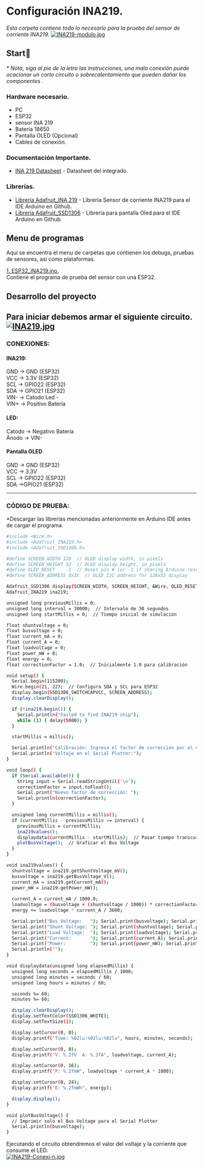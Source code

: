 # Configuración INA219.
_Esta corpeta contiene todo lo necesario para la prueba del sensor de corriente INA219._
[![INA219-modulo.jpg](https://i.postimg.cc/sXS4GLpd/INA219-modulo.jpg)](https://postimg.cc/vgYVp3q3)

## Start🚀

_* Nota, siga al pie de la letra las instrucciones, una mala conexión puede ocacionar un corto circuito o sobrecalentamiento que pueden dañar los componentes ._


### Hardware necesario.  
* PC
* ESP32
* sensor INA 219
* Batería 18650
* Pantalla OLED (Opcional)
* Cables de conexión.

### Documentación Importante.
* [INA 219 Datasheet](https://www.ti.com/product/INA219?utm_source=google&utm_medium=cpc&utm_campaign=asc-null-null-GPN_EN-cpc-pf-google-wwe&utm_content=INA219&ds_k=INA219+Datasheet&DCM=yes&gad_source=1&gclid=CjwKCAiArKW-BhAzEiwAZhWsIMS3zVEjz2ye64ynyMb54fHC5mWYcVLQw__rI5zdF_kPCK49rcOv5RoCnbIQAvD_BwE&gclsrc=aw.ds) - Datasheet del integrado.

### Librerías.
*  [Librería Adafruit_INA 219](https://github.com/adafruit/Adafruit_INA219) - Librería Sensor de corriente INA219 para el IDE Arduino en Github.
*  [Librería Adafruit_SSD1306](https://github.com/adafruit/Adafruit_SSD1306) - Librería para pantalla Oled para el IDE Arduino en Github.

## Menu de programas
Aquí se encuentra el menu de carpetas que contienen los debugs, pruebas de sensores, así como plataformas.

[1. ESP32_INA219.ino.](https://github.com/LINX-ICN-UNAM/IoT_platforms_for_battery_levels_by_LINX/blob/main/C%C3%B3digos%20ESP32/ESP32_INA219/ESP32_INA219.ino)   
Contiene el programa de prueba del sensor con una ESP32.  


## Desarrollo del proyecto

Para iniciar debemos armar el siguiente circuito.  
[![INA219.jpg](https://i.postimg.cc/QCtg4zcz/INA219.jpg)](https://postimg.cc/G8Ws9q7P)   
---
### CONEXIONES:   
#### INA219:  
GND → GND (ESP32)  
VCC → 3.3V (ESP32)  
SCL → GPIO22 (ESP32)  
SDA → GPIO21 (ESP32)  
VIN- → Catodo Led -  
VIN+ → Positivo Batería  

#### LED:  
Catodo → Negativo Batería  
Ánodo → VIN-  

#### Pantalla OLED  
GND → GND (ESP32)  
VCC → 3.3V  
SCL → GPIO22 (ESP32)  
SDA →GPIO21 (ESP32)  

---
### CÓDIGO DE PRUEBA:

*Descargar las librerías mencionadas anteriormente en Arduino IDE antes de cargar el programa.

```bash  
#include <Wire.h>
#include <Adafruit_INA219.h>
#include <Adafruit_SSD1306.h>

#define SCREEN_WIDTH 128  // OLED display width, in pixels
#define SCREEN_HEIGHT 32  // OLED display height, in pixels
#define OLED_RESET    -1  // Reset pin # (or -1 if sharing Arduino reset pin)
#define SCREEN_ADDRESS 0x3C  // OLED I2C address for 128x32 display

Adafruit_SSD1306 display(SCREEN_WIDTH, SCREEN_HEIGHT, &Wire, OLED_RESET);
Adafruit_INA219 ina219;

unsigned long previousMillis = 0;
unsigned long interval = 30000;  // Intervalo de 30 segundos
unsigned long startMillis = 0;  // Tiempo inicial de simulación

float shuntvoltage = 0;
float busvoltage = 0;
float current_mA = 0;
float current_A = 0;
float loadvoltage = 0;
float power_mW = 0;
float energy = 0;
float correctionFactor = 1.0;  // Inicialmente 1.0 para calibración

void setup() {
  Serial.begin(115200);
  Wire.begin(21, 22);  // Configura SDA y SCL para ESP32
  display.begin(SSD1306_SWITCHCAPVCC, SCREEN_ADDRESS);
  display.clearDisplay();

  if (!ina219.begin()) {
    Serial.println("Failed to find INA219 chip");
    while (1) { delay(5000); }
  }

  startMillis = millis();

  Serial.println("Calibración: Ingresa el factor de corrección por el monitor serial.");
  Serial.println("Voltaje en el Serial Plotter:");
}

void loop() {
  if (Serial.available()) {
    String input = Serial.readStringUntil('\n');
    correctionFactor = input.toFloat();
    Serial.print("Nuevo factor de corrección: ");
    Serial.println(correctionFactor);
  }

  unsigned long currentMillis = millis();
  if (currentMillis - previousMillis >= interval) {
    previousMillis = currentMillis;
    ina219values();
    displaydata(currentMillis - startMillis);  // Pasar tiempo transcurrido
    plotBusVoltage();  // Graficar el Bus Voltage
  }
}

void ina219values() {
  shuntvoltage = ina219.getShuntVoltage_mV();
  busvoltage = ina219.getBusVoltage_V();
  current_mA = ina219.getCurrent_mA();
  power_mW = ina219.getPower_mW();
  
  current_A = current_mA / 1000.0;
  loadvoltage = (busvoltage + (shuntvoltage / 1000)) * correctionFactor;
  energy += loadvoltage * current_A / 3600;

  Serial.print("Bus Voltage:   "); Serial.print(busvoltage); Serial.println(" V");
  Serial.print("Shunt Voltage: "); Serial.print(shuntvoltage); Serial.println(" mV");
  Serial.print("Load Voltage:  "); Serial.print(loadvoltage); Serial.println(" V (corregido)");
  Serial.print("Current:       "); Serial.print(current_A); Serial.println(" A");
  Serial.print("Power:         "); Serial.print(power_mW); Serial.println(" mW");
  Serial.println("");
}

void displaydata(unsigned long elapsedMillis) {
  unsigned long seconds = elapsedMillis / 1000;
  unsigned long minutes = seconds / 60;
  unsigned long hours = minutes / 60;

  seconds %= 60;
  minutes %= 60;

  display.clearDisplay();
  display.setTextColor(SSD1306_WHITE);
  display.setTextSize(1);

  display.setCursor(0, 0);
  display.printf("Time: %02lu:%02lu:%02lu", hours, minutes, seconds);

  display.setCursor(0, 8);
  display.printf("V: %.2fV  A: %.3fA", loadvoltage, current_A);

  display.setCursor(0, 16);
  display.printf("P: %.2fmW", loadvoltage * current_A * 1000);

  display.setCursor(0, 24);
  display.printf("E: %.2fmWh", energy);

  display.display();
}

void plotBusVoltage() {
  // Imprimir solo el Bus Voltage para el Serial Plotter
  Serial.println(busvoltage);
}
```
Ejecutando el circuito obtendremos el valor del voltaje y la corriente que consume el LED.  
[![INA219-Conexi-n.jpg](https://i.postimg.cc/7ZH4s869/INA219-Conexi-n.jpg)](https://postimg.cc/4mSjy0pH)
